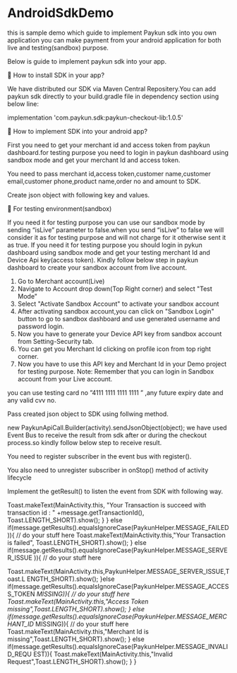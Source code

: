 # AndroidSdkDemo
this is sample demo which guide to implement Paykun sdk into you own application
you can make payment from your android application for both live and testing(sandbox) purpose.

Below is guide to implement paykun sdk into your app.

	How to install SDK in your app?

We have distributed our SDK via Maven Central Repositery.You can add paykun sdk directly to your build.gradle file in dependency section using below line:

implementation 'com.paykun.sdk:paykun-checkout-lib:1.0.5'	


	How to implement SDK into your android app?

First you need to get your merchant id and access token from paykun dashboard.for testing purpose you need to login in paykun dashboard using sandbox mode and get your merchant Id and access token.

You need to pass merchant id,access token,customer name,customer email,customer phone,product name,order no and amount to SDK.

Create json object with following key and values.


	For testing environment(sandbox)

If you need it for testing purpose you can use our sandbox mode by sending “isLive” parameter to false.when you send “isLive” to false we will consider it as for testing purpose and will not charge for it otherwise sent it as true.
If you need it for testing purpose you should login in pykun dashboard using sandbox mode and get your testing merchant Id and Device Api key(access token).
Kindly follow below step in paykun dashboard to create your sandbox account from live account.

1.	Go to Merchant account(Live)
2.	Navigate to Account drop down(Top Right corner) and select "Test Mode"
3.	Select "Activate Sandbox Account" to activate your sandbox account
4.	After activating sandbox account,you can click on "Sandbox Login" button to go to sandbox dashboard and use generated username and password login.
5.	Now you have to generate your Device API key from sandbox account from Setting-Security tab.
6.	You can get you Merchant Id clicking on profile icon from top right corner.
7.	Now you have to use this API key and Merchant Id in your Demo project for testing purpose.
Note: Remember that you can login in Sandbox account from your Live account.

you can use testing card no ”4111 1111 1111 1111 ” ,any future expiry date and any valid cvv no.

Pass created json object to SDK using follwing method.

new PaykunApiCall.Builder(activity).sendJsonObject(object);	                                     we have used Event Bus to receive the result from sdk after or during the checkout process.so kindly follow below step to receive result.

You need to register subscriber in the event bus with register().

You also need to unregister subscriber in onStop() method of activity lifecycle

Implement the getResult() to listen the event from SDK with following way.

Toast.makeText(MainActivity.this, "Your Transaction is succeed with transaction id : "
+message.getTransactionId(), Toast.LENGTH_SHORT).show();
}
}
else if(message.getResults().equalsIgnoreCase(PaykunHelper.MESSAGE_FAILED)){
// do your stuff here
Toast.makeText(MainActivity.this,"Your Transaction is failed", Toast.LENGTH_SHORT).show();
}
else if(message.getResults().equalsIgnoreCase(PaykunHelper.MESSAGE_SERVER_ISSUE
)){
// do your stuff here

Toast.makeText(MainActivity.this,PaykunHelper.MESSAGE_SERVER_ISSUE,Toast.L ENGTH_SHORT).show();
}else if(message.getResults().equalsIgnoreCase(PaykunHelper.MESSAGE_ACCESS_TOKEN
_MISSING)){
// do your stuff here Toast.makeText(MainActivity.this,"Access Token
missing",Toast.LENGTH_SHORT).show();
}
else if(message.getResults().equalsIgnoreCase(PaykunHelper.MESSAGE_MERCHANT_ID_ MISSING)){
// do your stuff here Toast.makeText(MainActivity.this,"Merchant Id is
missing",Toast.LENGTH_SHORT).show();
}
else if(message.getResults().equalsIgnoreCase(PaykunHelper.MESSAGE_INVALID_REQU EST)){
Toast.makeText(MainActivity.this,"Invalid Request",Toast.LENGTH_SHORT).show();
}
}


